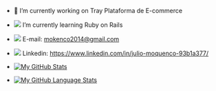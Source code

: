 - 🔭 I’m currently working on Tray Plataforma de E-commerce
- [![](https://image.flaticon.com/icons/png/24/1414/1414305.png)]() I’m currently learning Ruby on Rails
- [![](https://upload.wikimedia.org/wikipedia/commons/thumb/7/7e/Gmail_icon_%282020%29.svg/24px-Gmail_icon_%282020%29.svg.png)]() E-mail: mokenco2014@gmail.com
- [![](https://image.flaticon.com/icons/png/24/174/174857.png)]() Linkedin: https://www.linkedin.com/in/julio-moquenco-93b1a377/

- [![My GitHub Stats](https://github-readme-stats.vercel.app/api/?username=juliomoquenco&count_private=true&theme=tokyonight&showicons=true)]()
- [![My GitHub Language Stats](https://github-readme-stats.vercel.app/api/top-langs/?username=juliomoquenco&theme=tokyonight&showicons=true&layout=compact&langs_count=10)]()
